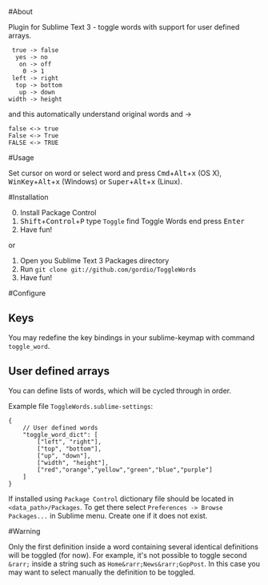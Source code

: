 #About

Plugin for Sublime Text 3 - toggle words with support for user defined arrays.

```
 true -> false
  yes -> no
   on -> off
    0 -> 1
 left -> right
  top -> bottom
   up -> down
width -> height
```

and this automatically understand original words and ->

```
false <-> true
False <-> True
FALSE <-> TRUE
```

#Usage

Set cursor on word or select word and press <kbd>Cmd</kbd>+<kbd>Alt</kbd>+<kbd>x</kbd> (OS X), <kbd>WinKey</kbd>+<kbd>Alt</kbd>+<kbd>x</kbd> (Windows) or <kbd>Super</kbd>+<kbd>Alt</kbd>+<kbd>x</kbd> (Linux).


#Installation

0. Install Package Control
1. <kbd>Shift</kbd>+<kbd>Control</kbd>+<kbd>P</kbd> type `Toggle` find Toggle Words end press <kbd>Enter</kbd>
2. Have fun!

or

1. Open you Sublime Text 3 Packages directory
2. Run `git clone git://github.com/gordio/ToggleWords`
3. Have fun!


#Configure

## Keys

You may redefine the key bindings in your sublime-keymap with command `toggle_word`.


## User defined arrays

You can define lists of words, which will be cycled through in order.

Example file `ToggleWords.sublime-settings`:

```
{
    // User defined words
    "toggle_word_dict": [
        ["left", "right"],
        ["top", "bottom"],
        ["up", "down"],
        ["width", "height"],
        ["red","orange","yellow","green","blue","purple"]
    ]
}
```

If installed using `Package Control` dictionary file should be located in `<data_path>/Packages`. To get there select `Preferences -> Browse Packages...` in Sublime menu. Create one if it does not exist.


#Warning

Only the first definition inside a word containing several identical definitions will be toggled (for now). For example, it's not possible to toggle second `&rarr;` inside a string such as `Home&rarr;News&rarr;GopPost`. In this case you may want to select manually the definition to be toggled.